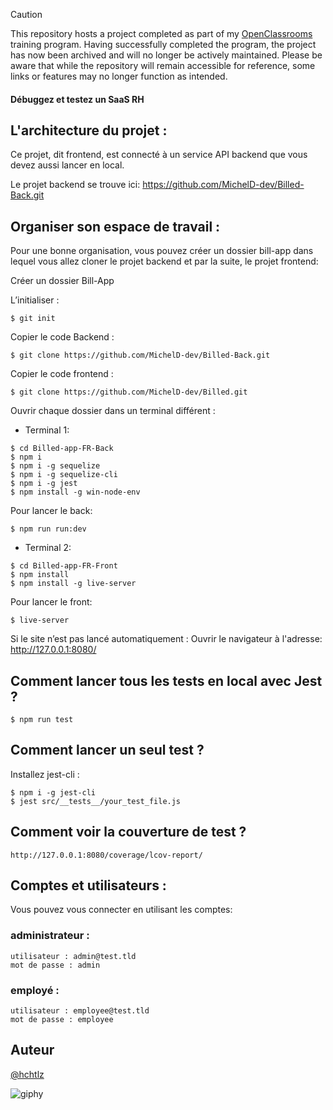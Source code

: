 > [!CAUTION]
> This repository hosts a project completed as part of my [OpenClassrooms](https://openclassrooms.com) training program. Having successfully completed the program, the project has now been archived and will no longer be actively maintained. Please be aware that while the repository will remain accessible for reference, some links or features may no longer function as intended.

#### Débuggez et testez un SaaS RH

## L'architecture du projet :

Ce projet, dit frontend, est connecté à un service API backend que vous devez aussi lancer en local.

Le projet backend se trouve ici: https://github.com/MichelD-dev/Billed-Back.git


## Organiser son espace de travail :

Pour une bonne organisation, vous pouvez créer un dossier bill-app dans lequel vous allez cloner le projet backend et par la suite, le projet frontend:

Créer un dossier Bill-App

L’initialiser :

```
$ git init
```

Copier le code Backend :

```
$ git clone https://github.com/MichelD-dev/Billed-Back.git
```

Copier le code frontend :

```
$ git clone https://github.com/MichelD-dev/Billed.git
```


Ouvrir chaque dossier dans un terminal différent :

- Terminal 1:

```
$ cd Billed-app-FR-Back
$ npm i
$ npm i -g sequelize
$ npm i -g sequelize-cli
$ npm i -g jest
$ npm install -g win-node-env
```

Pour lancer le back:

```
$ npm run run:dev
```


- Terminal 2:

```
$ cd Billed-app-FR-Front
$ npm install
$ npm install -g live-server
```

Pour lancer le front:

```
$ live-server
```

Si le site n’est pas lancé automatiquement :
Ouvrir le navigateur à l'adresse: http://127.0.0.1:8080/


## Comment lancer tous les tests en local avec Jest ?

```
$ npm run test
```

## Comment lancer un seul test ?

Installez jest-cli :

```
$ npm i -g jest-cli
$ jest src/__tests__/your_test_file.js
```

## Comment voir la couverture de test ?

`http://127.0.0.1:8080/coverage/lcov-report/`


## Comptes et utilisateurs :

Vous pouvez vous connecter en utilisant les comptes:

### administrateur :

```
utilisateur : admin@test.tld
mot de passe : admin
```

### employé :

```
utilisateur : employee@test.tld
mot de passe : employee
```

## Auteur

[@hchtlz](https://github.com/hchtlz)

![giphy](https://github.com/hchtlz/Les-Petits-Plats/assets/93914147/46fdd794-2211-44f4-83c0-4cddb23411fd)
